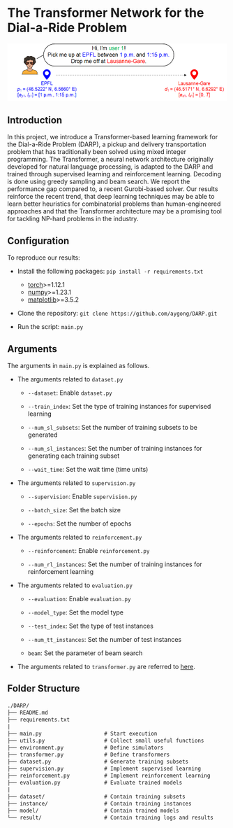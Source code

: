 # The Transformer Network for the Dial-a-Ride Problem

<div align="center">
<p>
<img src="instance/probstat.png" width="600"/>
</p>
</div>



## Introduction

In this project, we introduce a Transformer-based learning framework for the Dial-a-Ride Problem (DARP), a pickup and delivery transportation problem that has traditionally been solved using mixed integer programming. The Transformer, a neural network architecture originally developed for natural language processing, is adapted to the DARP and trained through supervised learning and reinforcement learning. Decoding is done using greedy sampling and beam search. We report the performance gap compared to, a recent Gurobi-based solver. Our results reinforce the recent trend, that deep learning techniques may be able to learn better heuristics for combinatorial problems than human-engineered approaches and that the Transformer architecture may be a promising tool for tackling NP-hard problems in the industry.



## Configuration

To reproduce our results:

- Install the following packages: `pip install -r requirements.txt`
  - [torch](https://pytorch.org/)\>=1.12.1
  - [numpy](https://numpy.org/install/)\>=1.23.1
  - [matplotlib](https://matplotlib.org/stable/users/getting_started/)\>=3.5.2

- Clone the repository: `git clone https://github.com/aygong/DARP.git`
- Run the script: `main.py`



## Arguments

The arguments in `main.py` is explained as follows.

- The arguments related to `dataset.py`

  - `--dataset`: Enable `dataset.py `

  - `--train_index`: Set the type of training instances for supervised learning

  - `--num_sl_subsets`: Set the number of training subsets to be generated

  - `--num_sl_instances`: Set the number of training instances for generating each training subset

  - `--wait_time`: Set the wait time (time units)

- The arguments related to `supervision.py`

  - `--supervision`: Enable `supervision.py`

  - `--batch_size`: Set the batch size

  - `--epochs`: Set the number of epochs

- The arguments related to `reinforcement.py`

  - `--reinforcement`: Enable `reinforcement.py`

  - `--num_rl_instances`: Set the number of training instances for reinforcement learning

- The arguments related to `evaluation.py`

  - `--evaluation`: Enable `evaluation.py`

  - `--model_type`: Set the model type

  - `--test_index`: Set the type of test instances

  - `--num_tt_instances`: Set the number of test instances

  - `beam`: Set the parameter of beam search

- The arguments related to `transformer.py` are referred to [here](https://arxiv.org/pdf/1706.03762.pdf).




## Folder Structure

```
./DARP/
├── README.md
├── requirements.txt
|
├── main.py                    # Start execution
├── utils.py                   # Collect small useful functions
├── environment.py             # Define simulators
├── transformer.py             # Define transformers
├── dataset.py                 # Generate training subsets
├── supervision.py             # Implement supervised learning
├── reinforcement.py           # Implement reinforcement learning
├── evaluation.py              # Evaluate trained models
|
├── dataset/                   # Contain training subsets
├── instance/                  # Contain training instances
├── model/                     # Contain trained models
└── result/                    # Contain training logs and results
```
